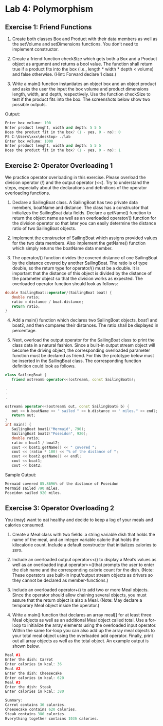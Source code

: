 # Lab 4: Polymorphism

## Exercise 1: Friend Functions

1. Create both classes Box and Product with their data members as well as the setVolume and setDimensions functions. You don’t need to implement constructor.

2. Create a friend function checkSize which gets both a Box and a Product object as argument and returns a bool value. The function
shall return true if a product fits into the box (i.e., length * width * depth < volume) and false otherwise. (Hint: Forward declare 1 class.)

3. Write a main() function instantiates an object box and an object product and asks the user the input the box volume and product dimensions length, width, and depth, respectively. Use the function checkSize to test if the product fits into the box. The screenshots below show two possible outputs.

Output: 
```C++
Enter box volume: 100
Enter product lenght, width and depth: 5 5 5
Does the product fit in the box? (1 - yes, 0 - no): 0
PS C:\Users\xxx\desktop> ./lab
Enter box volume: 1000
Enter product lenght, width and depth: 5 5 5
Does the product fit in the box? (1 - yes, 0 - no): 1

```

## Exercise 2: Operator Overloading 1

We practice operator overloading in this exercise. Please overload the
division operator (/) and the output operator (<<). Try to understand
the steps, especially about the declarations and definitions of the
operator overloading functions.

1. Declare a SailingBoat class. A SailingBoat has two private data members, boatName and distance. The class has a constructor that initializes the SailingBoat data fields. Declare a getName() function to return the object name as well as an overloaded operator/() function for the division operator so that later you can easily determine the distance ratio of two SailingBoat objects.

2. Implement the constructor of SailingBoat which assigns provided values
for the two data members. Also implement the getName() function which
simply returns the boatName data member.

3. The operator/() function divides the covered distance of one
SailingBoat by the distance covered by another SailingBoat. The ratio
is of type double, so the return type for operator/() must be a double.
It is important that the distance of this object is divided by the
distance of the parameter object so that the division works as
expected. The overloaded operator function should look as follows:
```C++
double SailingBoat::operator/(SailingBoat boat) {
   double ratio;
   ratio = distance / boat.distance;
   return ratio;
}
```

4. Add a main() function which declares two SailingBoat objects, boat1
and boat2, and then compares their distances. The ratio shall be
displayed in percentage.

5. Next, overload the output operator for the SailingBoat class to print
the class data in a natural fashion. Since a built-in output stream
object will become the driving object, the corresponding overloaded
parameter function must be declared as friend. For this the prototype
below must be inserted in the SailingBoat class. The corresponding
function definition could look as follows.

```C++
class SailingBoat {
   friend ostream& operator<<(ostream&, const SailingBoat&);

.
.
.

ostream& operator<<(ostream& out, const SailingBoat& b) {
   out << b.boatName << " sailed " << b.distance << " miles." << endl;
   return out;
}
int main() {
   SailingBoat boat1("Mermaid", 790);
   SailingBoat boat2("Poseidon", 920);
   double ratio;
   ratio = boat1 / boat2;
   cout << boat1.getName() << " covered ";
   cout << (ratio * 100) << "% of the distance of ";
   cout << boat2.getName() << endl;
   cout << boat1;
   cout << boat2;
```

Sample Output:
```C++
Mermaid covered 85.8696% of the distance of Poseidon
Mermaid sailed 790 miles.
Poseidon sailed 920 miles.
```

## Exercise 3: Operator Overloading 2

You (may) want to eat healthy and decide to keep a log of your meals and
calories consumed.

1. Create a Meal class with two fields: a string variable dish that holds
the name of the meal, and an integer variable calorie that holds the
kilocalorie count. Include a default constructor that initializes
calories to zero.

2. Include an overloaded output operator<<() to display a Meal’s values
as well as an overloaded input operator>>()that prompts the user to
enter the dish name and the corresponding calorie count for the dish.
(Note: These operators use built-in input/output stream objects as
drivers so they cannot be declared as member-functions.)

3. Include an overloaded operator+() to add two or more Meal objects.
Since the operator should allow chaining several objects, you must
assure that the return object is also a Meal.
(Note: May declare a temporary Meal object inside the operator.)

4. Write a main() function that declares an array meal[] for at least
three Meal objects as well as an additional Meal object called total.
Use a for-loop to initialize the array elements using the overloaded
input operator. Within the same for-loop you can also add up the array
meal objects to your total meal object using the overloaded add operator. Finally, print out all array objects as well as the total
object. An example output is shown below.

```C++
Meal #1
Enter the dish: Carrot
Enter calories in kcal: 36
Meal #2
Enter the dish: Cheesecake
Enter calories in kcal: 620
Meal #3
Enter the dish: Steak
Enter calories in kcal: 380

Summary:
Carrot contains 36 calories.
Cheesecake contains 620 calories.
Steak contains 380 calories.
Everything together contains 1036 calories.
```